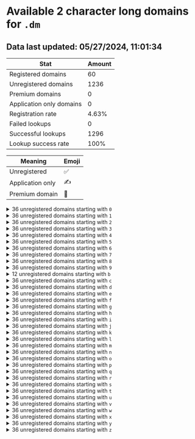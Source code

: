 # Available 2 character long domains for `.dm`

## Data last updated: 05/27/2024, 11:01:34

|Stat|Amount|
|--|--|
|Registered domains|60|
|Unregistered domains|1236|
|Premium domains|0|
|Application only domains|0|
|Registration rate|4.63%|
|Failed lookups|0|
|Successful lookups|1296|
|Lookup success rate|100%|


|Meaning|Emoji|
|--|--|
|Unregistered|:white_check_mark:|
|Application only|:writing_hand:|
|Premium domain|:gem:|

<details>
<summary>36 unregistered domains starting with <bold><code>0</code></bold></summary>

|Type|Domain|
|--|--|
|:white_check_mark:|`00.dm`|
|:white_check_mark:|`01.dm`|
|:white_check_mark:|`02.dm`|
|:white_check_mark:|`03.dm`|
|:white_check_mark:|`04.dm`|
|:white_check_mark:|`05.dm`|
|:white_check_mark:|`06.dm`|
|:white_check_mark:|`07.dm`|
|:white_check_mark:|`08.dm`|
|:white_check_mark:|`09.dm`|
|:white_check_mark:|`0a.dm`|
|:white_check_mark:|`0b.dm`|
|:white_check_mark:|`0c.dm`|
|:white_check_mark:|`0d.dm`|
|:white_check_mark:|`0e.dm`|
|:white_check_mark:|`0f.dm`|
|:white_check_mark:|`0g.dm`|
|:white_check_mark:|`0h.dm`|
|:white_check_mark:|`0i.dm`|
|:white_check_mark:|`0j.dm`|
|:white_check_mark:|`0k.dm`|
|:white_check_mark:|`0l.dm`|
|:white_check_mark:|`0m.dm`|
|:white_check_mark:|`0n.dm`|
|:white_check_mark:|`0o.dm`|
|:white_check_mark:|`0p.dm`|
|:white_check_mark:|`0q.dm`|
|:white_check_mark:|`0r.dm`|
|:white_check_mark:|`0s.dm`|
|:white_check_mark:|`0t.dm`|
|:white_check_mark:|`0u.dm`|
|:white_check_mark:|`0v.dm`|
|:white_check_mark:|`0w.dm`|
|:white_check_mark:|`0x.dm`|
|:white_check_mark:|`0y.dm`|
|:white_check_mark:|`0z.dm`|
</details>
<details>
<summary>36 unregistered domains starting with <bold><code>1</code></bold></summary>

|Type|Domain|
|--|--|
|:white_check_mark:|`10.dm`|
|:white_check_mark:|`11.dm`|
|:white_check_mark:|`12.dm`|
|:white_check_mark:|`13.dm`|
|:white_check_mark:|`14.dm`|
|:white_check_mark:|`15.dm`|
|:white_check_mark:|`16.dm`|
|:white_check_mark:|`17.dm`|
|:white_check_mark:|`18.dm`|
|:white_check_mark:|`19.dm`|
|:white_check_mark:|`1a.dm`|
|:white_check_mark:|`1b.dm`|
|:white_check_mark:|`1c.dm`|
|:white_check_mark:|`1d.dm`|
|:white_check_mark:|`1e.dm`|
|:white_check_mark:|`1f.dm`|
|:white_check_mark:|`1g.dm`|
|:white_check_mark:|`1h.dm`|
|:white_check_mark:|`1i.dm`|
|:white_check_mark:|`1j.dm`|
|:white_check_mark:|`1k.dm`|
|:white_check_mark:|`1l.dm`|
|:white_check_mark:|`1m.dm`|
|:white_check_mark:|`1n.dm`|
|:white_check_mark:|`1o.dm`|
|:white_check_mark:|`1p.dm`|
|:white_check_mark:|`1q.dm`|
|:white_check_mark:|`1r.dm`|
|:white_check_mark:|`1s.dm`|
|:white_check_mark:|`1t.dm`|
|:white_check_mark:|`1u.dm`|
|:white_check_mark:|`1v.dm`|
|:white_check_mark:|`1w.dm`|
|:white_check_mark:|`1x.dm`|
|:white_check_mark:|`1y.dm`|
|:white_check_mark:|`1z.dm`|
</details>
<details>
<summary>36 unregistered domains starting with <bold><code>2</code></bold></summary>

|Type|Domain|
|--|--|
|:white_check_mark:|`20.dm`|
|:white_check_mark:|`21.dm`|
|:white_check_mark:|`22.dm`|
|:white_check_mark:|`23.dm`|
|:white_check_mark:|`24.dm`|
|:white_check_mark:|`25.dm`|
|:white_check_mark:|`26.dm`|
|:white_check_mark:|`27.dm`|
|:white_check_mark:|`28.dm`|
|:white_check_mark:|`29.dm`|
|:white_check_mark:|`2a.dm`|
|:white_check_mark:|`2b.dm`|
|:white_check_mark:|`2c.dm`|
|:white_check_mark:|`2d.dm`|
|:white_check_mark:|`2e.dm`|
|:white_check_mark:|`2f.dm`|
|:white_check_mark:|`2g.dm`|
|:white_check_mark:|`2h.dm`|
|:white_check_mark:|`2i.dm`|
|:white_check_mark:|`2j.dm`|
|:white_check_mark:|`2k.dm`|
|:white_check_mark:|`2l.dm`|
|:white_check_mark:|`2m.dm`|
|:white_check_mark:|`2n.dm`|
|:white_check_mark:|`2o.dm`|
|:white_check_mark:|`2p.dm`|
|:white_check_mark:|`2q.dm`|
|:white_check_mark:|`2r.dm`|
|:white_check_mark:|`2s.dm`|
|:white_check_mark:|`2t.dm`|
|:white_check_mark:|`2u.dm`|
|:white_check_mark:|`2v.dm`|
|:white_check_mark:|`2w.dm`|
|:white_check_mark:|`2x.dm`|
|:white_check_mark:|`2y.dm`|
|:white_check_mark:|`2z.dm`|
</details>
<details>
<summary>36 unregistered domains starting with <bold><code>3</code></bold></summary>

|Type|Domain|
|--|--|
|:white_check_mark:|`30.dm`|
|:white_check_mark:|`31.dm`|
|:white_check_mark:|`32.dm`|
|:white_check_mark:|`33.dm`|
|:white_check_mark:|`34.dm`|
|:white_check_mark:|`35.dm`|
|:white_check_mark:|`36.dm`|
|:white_check_mark:|`37.dm`|
|:white_check_mark:|`38.dm`|
|:white_check_mark:|`39.dm`|
|:white_check_mark:|`3a.dm`|
|:white_check_mark:|`3b.dm`|
|:white_check_mark:|`3c.dm`|
|:white_check_mark:|`3d.dm`|
|:white_check_mark:|`3e.dm`|
|:white_check_mark:|`3f.dm`|
|:white_check_mark:|`3g.dm`|
|:white_check_mark:|`3h.dm`|
|:white_check_mark:|`3i.dm`|
|:white_check_mark:|`3j.dm`|
|:white_check_mark:|`3k.dm`|
|:white_check_mark:|`3l.dm`|
|:white_check_mark:|`3m.dm`|
|:white_check_mark:|`3n.dm`|
|:white_check_mark:|`3o.dm`|
|:white_check_mark:|`3p.dm`|
|:white_check_mark:|`3q.dm`|
|:white_check_mark:|`3r.dm`|
|:white_check_mark:|`3s.dm`|
|:white_check_mark:|`3t.dm`|
|:white_check_mark:|`3u.dm`|
|:white_check_mark:|`3v.dm`|
|:white_check_mark:|`3w.dm`|
|:white_check_mark:|`3x.dm`|
|:white_check_mark:|`3y.dm`|
|:white_check_mark:|`3z.dm`|
</details>
<details>
<summary>36 unregistered domains starting with <bold><code>4</code></bold></summary>

|Type|Domain|
|--|--|
|:white_check_mark:|`40.dm`|
|:white_check_mark:|`41.dm`|
|:white_check_mark:|`42.dm`|
|:white_check_mark:|`43.dm`|
|:white_check_mark:|`44.dm`|
|:white_check_mark:|`45.dm`|
|:white_check_mark:|`46.dm`|
|:white_check_mark:|`47.dm`|
|:white_check_mark:|`48.dm`|
|:white_check_mark:|`49.dm`|
|:white_check_mark:|`4a.dm`|
|:white_check_mark:|`4b.dm`|
|:white_check_mark:|`4c.dm`|
|:white_check_mark:|`4d.dm`|
|:white_check_mark:|`4e.dm`|
|:white_check_mark:|`4f.dm`|
|:white_check_mark:|`4g.dm`|
|:white_check_mark:|`4h.dm`|
|:white_check_mark:|`4i.dm`|
|:white_check_mark:|`4j.dm`|
|:white_check_mark:|`4k.dm`|
|:white_check_mark:|`4l.dm`|
|:white_check_mark:|`4m.dm`|
|:white_check_mark:|`4n.dm`|
|:white_check_mark:|`4o.dm`|
|:white_check_mark:|`4p.dm`|
|:white_check_mark:|`4q.dm`|
|:white_check_mark:|`4r.dm`|
|:white_check_mark:|`4s.dm`|
|:white_check_mark:|`4t.dm`|
|:white_check_mark:|`4u.dm`|
|:white_check_mark:|`4v.dm`|
|:white_check_mark:|`4w.dm`|
|:white_check_mark:|`4x.dm`|
|:white_check_mark:|`4y.dm`|
|:white_check_mark:|`4z.dm`|
</details>
<details>
<summary>36 unregistered domains starting with <bold><code>5</code></bold></summary>

|Type|Domain|
|--|--|
|:white_check_mark:|`50.dm`|
|:white_check_mark:|`51.dm`|
|:white_check_mark:|`52.dm`|
|:white_check_mark:|`53.dm`|
|:white_check_mark:|`54.dm`|
|:white_check_mark:|`55.dm`|
|:white_check_mark:|`56.dm`|
|:white_check_mark:|`57.dm`|
|:white_check_mark:|`58.dm`|
|:white_check_mark:|`59.dm`|
|:white_check_mark:|`5a.dm`|
|:white_check_mark:|`5b.dm`|
|:white_check_mark:|`5c.dm`|
|:white_check_mark:|`5d.dm`|
|:white_check_mark:|`5e.dm`|
|:white_check_mark:|`5f.dm`|
|:white_check_mark:|`5g.dm`|
|:white_check_mark:|`5h.dm`|
|:white_check_mark:|`5i.dm`|
|:white_check_mark:|`5j.dm`|
|:white_check_mark:|`5k.dm`|
|:white_check_mark:|`5l.dm`|
|:white_check_mark:|`5m.dm`|
|:white_check_mark:|`5n.dm`|
|:white_check_mark:|`5o.dm`|
|:white_check_mark:|`5p.dm`|
|:white_check_mark:|`5q.dm`|
|:white_check_mark:|`5r.dm`|
|:white_check_mark:|`5s.dm`|
|:white_check_mark:|`5t.dm`|
|:white_check_mark:|`5u.dm`|
|:white_check_mark:|`5v.dm`|
|:white_check_mark:|`5w.dm`|
|:white_check_mark:|`5x.dm`|
|:white_check_mark:|`5y.dm`|
|:white_check_mark:|`5z.dm`|
</details>
<details>
<summary>36 unregistered domains starting with <bold><code>6</code></bold></summary>

|Type|Domain|
|--|--|
|:white_check_mark:|`60.dm`|
|:white_check_mark:|`61.dm`|
|:white_check_mark:|`62.dm`|
|:white_check_mark:|`63.dm`|
|:white_check_mark:|`64.dm`|
|:white_check_mark:|`65.dm`|
|:white_check_mark:|`66.dm`|
|:white_check_mark:|`67.dm`|
|:white_check_mark:|`68.dm`|
|:white_check_mark:|`69.dm`|
|:white_check_mark:|`6a.dm`|
|:white_check_mark:|`6b.dm`|
|:white_check_mark:|`6c.dm`|
|:white_check_mark:|`6d.dm`|
|:white_check_mark:|`6e.dm`|
|:white_check_mark:|`6f.dm`|
|:white_check_mark:|`6g.dm`|
|:white_check_mark:|`6h.dm`|
|:white_check_mark:|`6i.dm`|
|:white_check_mark:|`6j.dm`|
|:white_check_mark:|`6k.dm`|
|:white_check_mark:|`6l.dm`|
|:white_check_mark:|`6m.dm`|
|:white_check_mark:|`6n.dm`|
|:white_check_mark:|`6o.dm`|
|:white_check_mark:|`6p.dm`|
|:white_check_mark:|`6q.dm`|
|:white_check_mark:|`6r.dm`|
|:white_check_mark:|`6s.dm`|
|:white_check_mark:|`6t.dm`|
|:white_check_mark:|`6u.dm`|
|:white_check_mark:|`6v.dm`|
|:white_check_mark:|`6w.dm`|
|:white_check_mark:|`6x.dm`|
|:white_check_mark:|`6y.dm`|
|:white_check_mark:|`6z.dm`|
</details>
<details>
<summary>36 unregistered domains starting with <bold><code>7</code></bold></summary>

|Type|Domain|
|--|--|
|:white_check_mark:|`70.dm`|
|:white_check_mark:|`71.dm`|
|:white_check_mark:|`72.dm`|
|:white_check_mark:|`73.dm`|
|:white_check_mark:|`74.dm`|
|:white_check_mark:|`75.dm`|
|:white_check_mark:|`76.dm`|
|:white_check_mark:|`77.dm`|
|:white_check_mark:|`78.dm`|
|:white_check_mark:|`79.dm`|
|:white_check_mark:|`7a.dm`|
|:white_check_mark:|`7b.dm`|
|:white_check_mark:|`7c.dm`|
|:white_check_mark:|`7d.dm`|
|:white_check_mark:|`7e.dm`|
|:white_check_mark:|`7f.dm`|
|:white_check_mark:|`7g.dm`|
|:white_check_mark:|`7h.dm`|
|:white_check_mark:|`7i.dm`|
|:white_check_mark:|`7j.dm`|
|:white_check_mark:|`7k.dm`|
|:white_check_mark:|`7l.dm`|
|:white_check_mark:|`7m.dm`|
|:white_check_mark:|`7n.dm`|
|:white_check_mark:|`7o.dm`|
|:white_check_mark:|`7p.dm`|
|:white_check_mark:|`7q.dm`|
|:white_check_mark:|`7r.dm`|
|:white_check_mark:|`7s.dm`|
|:white_check_mark:|`7t.dm`|
|:white_check_mark:|`7u.dm`|
|:white_check_mark:|`7v.dm`|
|:white_check_mark:|`7w.dm`|
|:white_check_mark:|`7x.dm`|
|:white_check_mark:|`7y.dm`|
|:white_check_mark:|`7z.dm`|
</details>
<details>
<summary>36 unregistered domains starting with <bold><code>8</code></bold></summary>

|Type|Domain|
|--|--|
|:white_check_mark:|`80.dm`|
|:white_check_mark:|`81.dm`|
|:white_check_mark:|`82.dm`|
|:white_check_mark:|`83.dm`|
|:white_check_mark:|`84.dm`|
|:white_check_mark:|`85.dm`|
|:white_check_mark:|`86.dm`|
|:white_check_mark:|`87.dm`|
|:white_check_mark:|`88.dm`|
|:white_check_mark:|`89.dm`|
|:white_check_mark:|`8a.dm`|
|:white_check_mark:|`8b.dm`|
|:white_check_mark:|`8c.dm`|
|:white_check_mark:|`8d.dm`|
|:white_check_mark:|`8e.dm`|
|:white_check_mark:|`8f.dm`|
|:white_check_mark:|`8g.dm`|
|:white_check_mark:|`8h.dm`|
|:white_check_mark:|`8i.dm`|
|:white_check_mark:|`8j.dm`|
|:white_check_mark:|`8k.dm`|
|:white_check_mark:|`8l.dm`|
|:white_check_mark:|`8m.dm`|
|:white_check_mark:|`8n.dm`|
|:white_check_mark:|`8o.dm`|
|:white_check_mark:|`8p.dm`|
|:white_check_mark:|`8q.dm`|
|:white_check_mark:|`8r.dm`|
|:white_check_mark:|`8s.dm`|
|:white_check_mark:|`8t.dm`|
|:white_check_mark:|`8u.dm`|
|:white_check_mark:|`8v.dm`|
|:white_check_mark:|`8w.dm`|
|:white_check_mark:|`8x.dm`|
|:white_check_mark:|`8y.dm`|
|:white_check_mark:|`8z.dm`|
</details>
<details>
<summary>36 unregistered domains starting with <bold><code>9</code></bold></summary>

|Type|Domain|
|--|--|
|:white_check_mark:|`90.dm`|
|:white_check_mark:|`91.dm`|
|:white_check_mark:|`92.dm`|
|:white_check_mark:|`93.dm`|
|:white_check_mark:|`94.dm`|
|:white_check_mark:|`95.dm`|
|:white_check_mark:|`96.dm`|
|:white_check_mark:|`97.dm`|
|:white_check_mark:|`98.dm`|
|:white_check_mark:|`99.dm`|
|:white_check_mark:|`9a.dm`|
|:white_check_mark:|`9b.dm`|
|:white_check_mark:|`9c.dm`|
|:white_check_mark:|`9d.dm`|
|:white_check_mark:|`9e.dm`|
|:white_check_mark:|`9f.dm`|
|:white_check_mark:|`9g.dm`|
|:white_check_mark:|`9h.dm`|
|:white_check_mark:|`9i.dm`|
|:white_check_mark:|`9j.dm`|
|:white_check_mark:|`9k.dm`|
|:white_check_mark:|`9l.dm`|
|:white_check_mark:|`9m.dm`|
|:white_check_mark:|`9n.dm`|
|:white_check_mark:|`9o.dm`|
|:white_check_mark:|`9p.dm`|
|:white_check_mark:|`9q.dm`|
|:white_check_mark:|`9r.dm`|
|:white_check_mark:|`9s.dm`|
|:white_check_mark:|`9t.dm`|
|:white_check_mark:|`9u.dm`|
|:white_check_mark:|`9v.dm`|
|:white_check_mark:|`9w.dm`|
|:white_check_mark:|`9x.dm`|
|:white_check_mark:|`9y.dm`|
|:white_check_mark:|`9z.dm`|
</details>
<details>
<summary>12 unregistered domains starting with <bold><code>b</code></bold></summary>

|Type|Domain|
|--|--|
|:white_check_mark:|`b0.dm`|
|:white_check_mark:|`b1.dm`|
|:white_check_mark:|`b2.dm`|
|:white_check_mark:|`b3.dm`|
|:white_check_mark:|`b4.dm`|
|:white_check_mark:|`b5.dm`|
|:white_check_mark:|`b6.dm`|
|:white_check_mark:|`b7.dm`|
|:white_check_mark:|`b8.dm`|
|:white_check_mark:|`b9.dm`|
|:white_check_mark:|`by.dm`|
|:white_check_mark:|`bz.dm`|
</details>
<details>
<summary>36 unregistered domains starting with <bold><code>c</code></bold></summary>

|Type|Domain|
|--|--|
|:white_check_mark:|`c0.dm`|
|:white_check_mark:|`c1.dm`|
|:white_check_mark:|`c2.dm`|
|:white_check_mark:|`c3.dm`|
|:white_check_mark:|`c4.dm`|
|:white_check_mark:|`c5.dm`|
|:white_check_mark:|`c6.dm`|
|:white_check_mark:|`c7.dm`|
|:white_check_mark:|`c8.dm`|
|:white_check_mark:|`c9.dm`|
|:white_check_mark:|`ca.dm`|
|:white_check_mark:|`cb.dm`|
|:white_check_mark:|`cc.dm`|
|:white_check_mark:|`cd.dm`|
|:white_check_mark:|`ce.dm`|
|:white_check_mark:|`cf.dm`|
|:white_check_mark:|`cg.dm`|
|:white_check_mark:|`ch.dm`|
|:white_check_mark:|`ci.dm`|
|:white_check_mark:|`cj.dm`|
|:white_check_mark:|`ck.dm`|
|:white_check_mark:|`cl.dm`|
|:white_check_mark:|`cm.dm`|
|:white_check_mark:|`cn.dm`|
|:white_check_mark:|`co.dm`|
|:white_check_mark:|`cp.dm`|
|:white_check_mark:|`cq.dm`|
|:white_check_mark:|`cr.dm`|
|:white_check_mark:|`cs.dm`|
|:white_check_mark:|`ct.dm`|
|:white_check_mark:|`cu.dm`|
|:white_check_mark:|`cv.dm`|
|:white_check_mark:|`cw.dm`|
|:white_check_mark:|`cx.dm`|
|:white_check_mark:|`cy.dm`|
|:white_check_mark:|`cz.dm`|
</details>
<details>
<summary>36 unregistered domains starting with <bold><code>d</code></bold></summary>

|Type|Domain|
|--|--|
|:white_check_mark:|`d0.dm`|
|:white_check_mark:|`d1.dm`|
|:white_check_mark:|`d2.dm`|
|:white_check_mark:|`d3.dm`|
|:white_check_mark:|`d4.dm`|
|:white_check_mark:|`d5.dm`|
|:white_check_mark:|`d6.dm`|
|:white_check_mark:|`d7.dm`|
|:white_check_mark:|`d8.dm`|
|:white_check_mark:|`d9.dm`|
|:white_check_mark:|`da.dm`|
|:white_check_mark:|`db.dm`|
|:white_check_mark:|`dc.dm`|
|:white_check_mark:|`dd.dm`|
|:white_check_mark:|`de.dm`|
|:white_check_mark:|`df.dm`|
|:white_check_mark:|`dg.dm`|
|:white_check_mark:|`dh.dm`|
|:white_check_mark:|`di.dm`|
|:white_check_mark:|`dj.dm`|
|:white_check_mark:|`dk.dm`|
|:white_check_mark:|`dl.dm`|
|:white_check_mark:|`dm.dm`|
|:white_check_mark:|`dn.dm`|
|:white_check_mark:|`do.dm`|
|:white_check_mark:|`dp.dm`|
|:white_check_mark:|`dq.dm`|
|:white_check_mark:|`dr.dm`|
|:white_check_mark:|`ds.dm`|
|:white_check_mark:|`dt.dm`|
|:white_check_mark:|`du.dm`|
|:white_check_mark:|`dv.dm`|
|:white_check_mark:|`dw.dm`|
|:white_check_mark:|`dx.dm`|
|:white_check_mark:|`dy.dm`|
|:white_check_mark:|`dz.dm`|
</details>
<details>
<summary>36 unregistered domains starting with <bold><code>e</code></bold></summary>

|Type|Domain|
|--|--|
|:white_check_mark:|`e0.dm`|
|:white_check_mark:|`e1.dm`|
|:white_check_mark:|`e2.dm`|
|:white_check_mark:|`e3.dm`|
|:white_check_mark:|`e4.dm`|
|:white_check_mark:|`e5.dm`|
|:white_check_mark:|`e6.dm`|
|:white_check_mark:|`e7.dm`|
|:white_check_mark:|`e8.dm`|
|:white_check_mark:|`e9.dm`|
|:white_check_mark:|`ea.dm`|
|:white_check_mark:|`eb.dm`|
|:white_check_mark:|`ec.dm`|
|:white_check_mark:|`ed.dm`|
|:white_check_mark:|`ee.dm`|
|:white_check_mark:|`ef.dm`|
|:white_check_mark:|`eg.dm`|
|:white_check_mark:|`eh.dm`|
|:white_check_mark:|`ei.dm`|
|:white_check_mark:|`ej.dm`|
|:white_check_mark:|`ek.dm`|
|:white_check_mark:|`el.dm`|
|:white_check_mark:|`em.dm`|
|:white_check_mark:|`en.dm`|
|:white_check_mark:|`eo.dm`|
|:white_check_mark:|`ep.dm`|
|:white_check_mark:|`eq.dm`|
|:white_check_mark:|`er.dm`|
|:white_check_mark:|`es.dm`|
|:white_check_mark:|`et.dm`|
|:white_check_mark:|`eu.dm`|
|:white_check_mark:|`ev.dm`|
|:white_check_mark:|`ew.dm`|
|:white_check_mark:|`ex.dm`|
|:white_check_mark:|`ey.dm`|
|:white_check_mark:|`ez.dm`|
</details>
<details>
<summary>36 unregistered domains starting with <bold><code>f</code></bold></summary>

|Type|Domain|
|--|--|
|:white_check_mark:|`f0.dm`|
|:white_check_mark:|`f1.dm`|
|:white_check_mark:|`f2.dm`|
|:white_check_mark:|`f3.dm`|
|:white_check_mark:|`f4.dm`|
|:white_check_mark:|`f5.dm`|
|:white_check_mark:|`f6.dm`|
|:white_check_mark:|`f7.dm`|
|:white_check_mark:|`f8.dm`|
|:white_check_mark:|`f9.dm`|
|:white_check_mark:|`fa.dm`|
|:white_check_mark:|`fb.dm`|
|:white_check_mark:|`fc.dm`|
|:white_check_mark:|`fd.dm`|
|:white_check_mark:|`fe.dm`|
|:white_check_mark:|`ff.dm`|
|:white_check_mark:|`fg.dm`|
|:white_check_mark:|`fh.dm`|
|:white_check_mark:|`fi.dm`|
|:white_check_mark:|`fj.dm`|
|:white_check_mark:|`fk.dm`|
|:white_check_mark:|`fl.dm`|
|:white_check_mark:|`fm.dm`|
|:white_check_mark:|`fn.dm`|
|:white_check_mark:|`fo.dm`|
|:white_check_mark:|`fp.dm`|
|:white_check_mark:|`fq.dm`|
|:white_check_mark:|`fr.dm`|
|:white_check_mark:|`fs.dm`|
|:white_check_mark:|`ft.dm`|
|:white_check_mark:|`fu.dm`|
|:white_check_mark:|`fv.dm`|
|:white_check_mark:|`fw.dm`|
|:white_check_mark:|`fx.dm`|
|:white_check_mark:|`fy.dm`|
|:white_check_mark:|`fz.dm`|
</details>
<details>
<summary>36 unregistered domains starting with <bold><code>g</code></bold></summary>

|Type|Domain|
|--|--|
|:white_check_mark:|`g0.dm`|
|:white_check_mark:|`g1.dm`|
|:white_check_mark:|`g2.dm`|
|:white_check_mark:|`g3.dm`|
|:white_check_mark:|`g4.dm`|
|:white_check_mark:|`g5.dm`|
|:white_check_mark:|`g6.dm`|
|:white_check_mark:|`g7.dm`|
|:white_check_mark:|`g8.dm`|
|:white_check_mark:|`g9.dm`|
|:white_check_mark:|`ga.dm`|
|:white_check_mark:|`gb.dm`|
|:white_check_mark:|`gc.dm`|
|:white_check_mark:|`gd.dm`|
|:white_check_mark:|`ge.dm`|
|:white_check_mark:|`gf.dm`|
|:white_check_mark:|`gg.dm`|
|:white_check_mark:|`gh.dm`|
|:white_check_mark:|`gi.dm`|
|:white_check_mark:|`gj.dm`|
|:white_check_mark:|`gk.dm`|
|:white_check_mark:|`gl.dm`|
|:white_check_mark:|`gm.dm`|
|:white_check_mark:|`gn.dm`|
|:white_check_mark:|`go.dm`|
|:white_check_mark:|`gp.dm`|
|:white_check_mark:|`gq.dm`|
|:white_check_mark:|`gr.dm`|
|:white_check_mark:|`gs.dm`|
|:white_check_mark:|`gt.dm`|
|:white_check_mark:|`gu.dm`|
|:white_check_mark:|`gv.dm`|
|:white_check_mark:|`gw.dm`|
|:white_check_mark:|`gx.dm`|
|:white_check_mark:|`gy.dm`|
|:white_check_mark:|`gz.dm`|
</details>
<details>
<summary>36 unregistered domains starting with <bold><code>h</code></bold></summary>

|Type|Domain|
|--|--|
|:white_check_mark:|`h0.dm`|
|:white_check_mark:|`h1.dm`|
|:white_check_mark:|`h2.dm`|
|:white_check_mark:|`h3.dm`|
|:white_check_mark:|`h4.dm`|
|:white_check_mark:|`h5.dm`|
|:white_check_mark:|`h6.dm`|
|:white_check_mark:|`h7.dm`|
|:white_check_mark:|`h8.dm`|
|:white_check_mark:|`h9.dm`|
|:white_check_mark:|`ha.dm`|
|:white_check_mark:|`hb.dm`|
|:white_check_mark:|`hc.dm`|
|:white_check_mark:|`hd.dm`|
|:white_check_mark:|`he.dm`|
|:white_check_mark:|`hf.dm`|
|:white_check_mark:|`hg.dm`|
|:white_check_mark:|`hh.dm`|
|:white_check_mark:|`hi.dm`|
|:white_check_mark:|`hj.dm`|
|:white_check_mark:|`hk.dm`|
|:white_check_mark:|`hl.dm`|
|:white_check_mark:|`hm.dm`|
|:white_check_mark:|`hn.dm`|
|:white_check_mark:|`ho.dm`|
|:white_check_mark:|`hp.dm`|
|:white_check_mark:|`hq.dm`|
|:white_check_mark:|`hr.dm`|
|:white_check_mark:|`hs.dm`|
|:white_check_mark:|`ht.dm`|
|:white_check_mark:|`hu.dm`|
|:white_check_mark:|`hv.dm`|
|:white_check_mark:|`hw.dm`|
|:white_check_mark:|`hx.dm`|
|:white_check_mark:|`hy.dm`|
|:white_check_mark:|`hz.dm`|
</details>
<details>
<summary>36 unregistered domains starting with <bold><code>i</code></bold></summary>

|Type|Domain|
|--|--|
|:white_check_mark:|`i0.dm`|
|:white_check_mark:|`i1.dm`|
|:white_check_mark:|`i2.dm`|
|:white_check_mark:|`i3.dm`|
|:white_check_mark:|`i4.dm`|
|:white_check_mark:|`i5.dm`|
|:white_check_mark:|`i6.dm`|
|:white_check_mark:|`i7.dm`|
|:white_check_mark:|`i8.dm`|
|:white_check_mark:|`i9.dm`|
|:white_check_mark:|`ia.dm`|
|:white_check_mark:|`ib.dm`|
|:white_check_mark:|`ic.dm`|
|:white_check_mark:|`id.dm`|
|:white_check_mark:|`ie.dm`|
|:white_check_mark:|`if.dm`|
|:white_check_mark:|`ig.dm`|
|:white_check_mark:|`ih.dm`|
|:white_check_mark:|`ii.dm`|
|:white_check_mark:|`ij.dm`|
|:white_check_mark:|`ik.dm`|
|:white_check_mark:|`il.dm`|
|:white_check_mark:|`im.dm`|
|:white_check_mark:|`in.dm`|
|:white_check_mark:|`io.dm`|
|:white_check_mark:|`ip.dm`|
|:white_check_mark:|`iq.dm`|
|:white_check_mark:|`ir.dm`|
|:white_check_mark:|`is.dm`|
|:white_check_mark:|`it.dm`|
|:white_check_mark:|`iu.dm`|
|:white_check_mark:|`iv.dm`|
|:white_check_mark:|`iw.dm`|
|:white_check_mark:|`ix.dm`|
|:white_check_mark:|`iy.dm`|
|:white_check_mark:|`iz.dm`|
</details>
<details>
<summary>36 unregistered domains starting with <bold><code>j</code></bold></summary>

|Type|Domain|
|--|--|
|:white_check_mark:|`j0.dm`|
|:white_check_mark:|`j1.dm`|
|:white_check_mark:|`j2.dm`|
|:white_check_mark:|`j3.dm`|
|:white_check_mark:|`j4.dm`|
|:white_check_mark:|`j5.dm`|
|:white_check_mark:|`j6.dm`|
|:white_check_mark:|`j7.dm`|
|:white_check_mark:|`j8.dm`|
|:white_check_mark:|`j9.dm`|
|:white_check_mark:|`ja.dm`|
|:white_check_mark:|`jb.dm`|
|:white_check_mark:|`jc.dm`|
|:white_check_mark:|`jd.dm`|
|:white_check_mark:|`je.dm`|
|:white_check_mark:|`jf.dm`|
|:white_check_mark:|`jg.dm`|
|:white_check_mark:|`jh.dm`|
|:white_check_mark:|`ji.dm`|
|:white_check_mark:|`jj.dm`|
|:white_check_mark:|`jk.dm`|
|:white_check_mark:|`jl.dm`|
|:white_check_mark:|`jm.dm`|
|:white_check_mark:|`jn.dm`|
|:white_check_mark:|`jo.dm`|
|:white_check_mark:|`jp.dm`|
|:white_check_mark:|`jq.dm`|
|:white_check_mark:|`jr.dm`|
|:white_check_mark:|`js.dm`|
|:white_check_mark:|`jt.dm`|
|:white_check_mark:|`ju.dm`|
|:white_check_mark:|`jv.dm`|
|:white_check_mark:|`jw.dm`|
|:white_check_mark:|`jx.dm`|
|:white_check_mark:|`jy.dm`|
|:white_check_mark:|`jz.dm`|
</details>
<details>
<summary>36 unregistered domains starting with <bold><code>k</code></bold></summary>

|Type|Domain|
|--|--|
|:white_check_mark:|`k0.dm`|
|:white_check_mark:|`k1.dm`|
|:white_check_mark:|`k2.dm`|
|:white_check_mark:|`k3.dm`|
|:white_check_mark:|`k4.dm`|
|:white_check_mark:|`k5.dm`|
|:white_check_mark:|`k6.dm`|
|:white_check_mark:|`k7.dm`|
|:white_check_mark:|`k8.dm`|
|:white_check_mark:|`k9.dm`|
|:white_check_mark:|`ka.dm`|
|:white_check_mark:|`kb.dm`|
|:white_check_mark:|`kc.dm`|
|:white_check_mark:|`kd.dm`|
|:white_check_mark:|`ke.dm`|
|:white_check_mark:|`kf.dm`|
|:white_check_mark:|`kg.dm`|
|:white_check_mark:|`kh.dm`|
|:white_check_mark:|`ki.dm`|
|:white_check_mark:|`kj.dm`|
|:white_check_mark:|`kk.dm`|
|:white_check_mark:|`kl.dm`|
|:white_check_mark:|`km.dm`|
|:white_check_mark:|`kn.dm`|
|:white_check_mark:|`ko.dm`|
|:white_check_mark:|`kp.dm`|
|:white_check_mark:|`kq.dm`|
|:white_check_mark:|`kr.dm`|
|:white_check_mark:|`ks.dm`|
|:white_check_mark:|`kt.dm`|
|:white_check_mark:|`ku.dm`|
|:white_check_mark:|`kv.dm`|
|:white_check_mark:|`kw.dm`|
|:white_check_mark:|`kx.dm`|
|:white_check_mark:|`ky.dm`|
|:white_check_mark:|`kz.dm`|
</details>
<details>
<summary>36 unregistered domains starting with <bold><code>l</code></bold></summary>

|Type|Domain|
|--|--|
|:white_check_mark:|`l0.dm`|
|:white_check_mark:|`l1.dm`|
|:white_check_mark:|`l2.dm`|
|:white_check_mark:|`l3.dm`|
|:white_check_mark:|`l4.dm`|
|:white_check_mark:|`l5.dm`|
|:white_check_mark:|`l6.dm`|
|:white_check_mark:|`l7.dm`|
|:white_check_mark:|`l8.dm`|
|:white_check_mark:|`l9.dm`|
|:white_check_mark:|`la.dm`|
|:white_check_mark:|`lb.dm`|
|:white_check_mark:|`lc.dm`|
|:white_check_mark:|`ld.dm`|
|:white_check_mark:|`le.dm`|
|:white_check_mark:|`lf.dm`|
|:white_check_mark:|`lg.dm`|
|:white_check_mark:|`lh.dm`|
|:white_check_mark:|`li.dm`|
|:white_check_mark:|`lj.dm`|
|:white_check_mark:|`lk.dm`|
|:white_check_mark:|`ll.dm`|
|:white_check_mark:|`lm.dm`|
|:white_check_mark:|`ln.dm`|
|:white_check_mark:|`lo.dm`|
|:white_check_mark:|`lp.dm`|
|:white_check_mark:|`lq.dm`|
|:white_check_mark:|`lr.dm`|
|:white_check_mark:|`ls.dm`|
|:white_check_mark:|`lt.dm`|
|:white_check_mark:|`lu.dm`|
|:white_check_mark:|`lv.dm`|
|:white_check_mark:|`lw.dm`|
|:white_check_mark:|`lx.dm`|
|:white_check_mark:|`ly.dm`|
|:white_check_mark:|`lz.dm`|
</details>
<details>
<summary>36 unregistered domains starting with <bold><code>m</code></bold></summary>

|Type|Domain|
|--|--|
|:white_check_mark:|`m0.dm`|
|:white_check_mark:|`m1.dm`|
|:white_check_mark:|`m2.dm`|
|:white_check_mark:|`m3.dm`|
|:white_check_mark:|`m4.dm`|
|:white_check_mark:|`m5.dm`|
|:white_check_mark:|`m6.dm`|
|:white_check_mark:|`m7.dm`|
|:white_check_mark:|`m8.dm`|
|:white_check_mark:|`m9.dm`|
|:white_check_mark:|`ma.dm`|
|:white_check_mark:|`mb.dm`|
|:white_check_mark:|`mc.dm`|
|:white_check_mark:|`md.dm`|
|:white_check_mark:|`me.dm`|
|:white_check_mark:|`mf.dm`|
|:white_check_mark:|`mg.dm`|
|:white_check_mark:|`mh.dm`|
|:white_check_mark:|`mi.dm`|
|:white_check_mark:|`mj.dm`|
|:white_check_mark:|`mk.dm`|
|:white_check_mark:|`ml.dm`|
|:white_check_mark:|`mm.dm`|
|:white_check_mark:|`mn.dm`|
|:white_check_mark:|`mo.dm`|
|:white_check_mark:|`mp.dm`|
|:white_check_mark:|`mq.dm`|
|:white_check_mark:|`mr.dm`|
|:white_check_mark:|`ms.dm`|
|:white_check_mark:|`mt.dm`|
|:white_check_mark:|`mu.dm`|
|:white_check_mark:|`mv.dm`|
|:white_check_mark:|`mw.dm`|
|:white_check_mark:|`mx.dm`|
|:white_check_mark:|`my.dm`|
|:white_check_mark:|`mz.dm`|
</details>
<details>
<summary>36 unregistered domains starting with <bold><code>n</code></bold></summary>

|Type|Domain|
|--|--|
|:white_check_mark:|`n0.dm`|
|:white_check_mark:|`n1.dm`|
|:white_check_mark:|`n2.dm`|
|:white_check_mark:|`n3.dm`|
|:white_check_mark:|`n4.dm`|
|:white_check_mark:|`n5.dm`|
|:white_check_mark:|`n6.dm`|
|:white_check_mark:|`n7.dm`|
|:white_check_mark:|`n8.dm`|
|:white_check_mark:|`n9.dm`|
|:white_check_mark:|`na.dm`|
|:white_check_mark:|`nb.dm`|
|:white_check_mark:|`nc.dm`|
|:white_check_mark:|`nd.dm`|
|:white_check_mark:|`ne.dm`|
|:white_check_mark:|`nf.dm`|
|:white_check_mark:|`ng.dm`|
|:white_check_mark:|`nh.dm`|
|:white_check_mark:|`ni.dm`|
|:white_check_mark:|`nj.dm`|
|:white_check_mark:|`nk.dm`|
|:white_check_mark:|`nl.dm`|
|:white_check_mark:|`nm.dm`|
|:white_check_mark:|`nn.dm`|
|:white_check_mark:|`no.dm`|
|:white_check_mark:|`np.dm`|
|:white_check_mark:|`nq.dm`|
|:white_check_mark:|`nr.dm`|
|:white_check_mark:|`ns.dm`|
|:white_check_mark:|`nt.dm`|
|:white_check_mark:|`nu.dm`|
|:white_check_mark:|`nv.dm`|
|:white_check_mark:|`nw.dm`|
|:white_check_mark:|`nx.dm`|
|:white_check_mark:|`ny.dm`|
|:white_check_mark:|`nz.dm`|
</details>
<details>
<summary>36 unregistered domains starting with <bold><code>o</code></bold></summary>

|Type|Domain|
|--|--|
|:white_check_mark:|`o0.dm`|
|:white_check_mark:|`o1.dm`|
|:white_check_mark:|`o2.dm`|
|:white_check_mark:|`o3.dm`|
|:white_check_mark:|`o4.dm`|
|:white_check_mark:|`o5.dm`|
|:white_check_mark:|`o6.dm`|
|:white_check_mark:|`o7.dm`|
|:white_check_mark:|`o8.dm`|
|:white_check_mark:|`o9.dm`|
|:white_check_mark:|`oa.dm`|
|:white_check_mark:|`ob.dm`|
|:white_check_mark:|`oc.dm`|
|:white_check_mark:|`od.dm`|
|:white_check_mark:|`oe.dm`|
|:white_check_mark:|`of.dm`|
|:white_check_mark:|`og.dm`|
|:white_check_mark:|`oh.dm`|
|:white_check_mark:|`oi.dm`|
|:white_check_mark:|`oj.dm`|
|:white_check_mark:|`ok.dm`|
|:white_check_mark:|`ol.dm`|
|:white_check_mark:|`om.dm`|
|:white_check_mark:|`on.dm`|
|:white_check_mark:|`oo.dm`|
|:white_check_mark:|`op.dm`|
|:white_check_mark:|`oq.dm`|
|:white_check_mark:|`or.dm`|
|:white_check_mark:|`os.dm`|
|:white_check_mark:|`ot.dm`|
|:white_check_mark:|`ou.dm`|
|:white_check_mark:|`ov.dm`|
|:white_check_mark:|`ow.dm`|
|:white_check_mark:|`ox.dm`|
|:white_check_mark:|`oy.dm`|
|:white_check_mark:|`oz.dm`|
</details>
<details>
<summary>36 unregistered domains starting with <bold><code>p</code></bold></summary>

|Type|Domain|
|--|--|
|:white_check_mark:|`p0.dm`|
|:white_check_mark:|`p1.dm`|
|:white_check_mark:|`p2.dm`|
|:white_check_mark:|`p3.dm`|
|:white_check_mark:|`p4.dm`|
|:white_check_mark:|`p5.dm`|
|:white_check_mark:|`p6.dm`|
|:white_check_mark:|`p7.dm`|
|:white_check_mark:|`p8.dm`|
|:white_check_mark:|`p9.dm`|
|:white_check_mark:|`pa.dm`|
|:white_check_mark:|`pb.dm`|
|:white_check_mark:|`pc.dm`|
|:white_check_mark:|`pd.dm`|
|:white_check_mark:|`pe.dm`|
|:white_check_mark:|`pf.dm`|
|:white_check_mark:|`pg.dm`|
|:white_check_mark:|`ph.dm`|
|:white_check_mark:|`pi.dm`|
|:white_check_mark:|`pj.dm`|
|:white_check_mark:|`pk.dm`|
|:white_check_mark:|`pl.dm`|
|:white_check_mark:|`pm.dm`|
|:white_check_mark:|`pn.dm`|
|:white_check_mark:|`po.dm`|
|:white_check_mark:|`pp.dm`|
|:white_check_mark:|`pq.dm`|
|:white_check_mark:|`pr.dm`|
|:white_check_mark:|`ps.dm`|
|:white_check_mark:|`pt.dm`|
|:white_check_mark:|`pu.dm`|
|:white_check_mark:|`pv.dm`|
|:white_check_mark:|`pw.dm`|
|:white_check_mark:|`px.dm`|
|:white_check_mark:|`py.dm`|
|:white_check_mark:|`pz.dm`|
</details>
<details>
<summary>36 unregistered domains starting with <bold><code>q</code></bold></summary>

|Type|Domain|
|--|--|
|:white_check_mark:|`q0.dm`|
|:white_check_mark:|`q1.dm`|
|:white_check_mark:|`q2.dm`|
|:white_check_mark:|`q3.dm`|
|:white_check_mark:|`q4.dm`|
|:white_check_mark:|`q5.dm`|
|:white_check_mark:|`q6.dm`|
|:white_check_mark:|`q7.dm`|
|:white_check_mark:|`q8.dm`|
|:white_check_mark:|`q9.dm`|
|:white_check_mark:|`qa.dm`|
|:white_check_mark:|`qb.dm`|
|:white_check_mark:|`qc.dm`|
|:white_check_mark:|`qd.dm`|
|:white_check_mark:|`qe.dm`|
|:white_check_mark:|`qf.dm`|
|:white_check_mark:|`qg.dm`|
|:white_check_mark:|`qh.dm`|
|:white_check_mark:|`qi.dm`|
|:white_check_mark:|`qj.dm`|
|:white_check_mark:|`qk.dm`|
|:white_check_mark:|`ql.dm`|
|:white_check_mark:|`qm.dm`|
|:white_check_mark:|`qn.dm`|
|:white_check_mark:|`qo.dm`|
|:white_check_mark:|`qp.dm`|
|:white_check_mark:|`qq.dm`|
|:white_check_mark:|`qr.dm`|
|:white_check_mark:|`qs.dm`|
|:white_check_mark:|`qt.dm`|
|:white_check_mark:|`qu.dm`|
|:white_check_mark:|`qv.dm`|
|:white_check_mark:|`qw.dm`|
|:white_check_mark:|`qx.dm`|
|:white_check_mark:|`qy.dm`|
|:white_check_mark:|`qz.dm`|
</details>
<details>
<summary>36 unregistered domains starting with <bold><code>r</code></bold></summary>

|Type|Domain|
|--|--|
|:white_check_mark:|`r0.dm`|
|:white_check_mark:|`r1.dm`|
|:white_check_mark:|`r2.dm`|
|:white_check_mark:|`r3.dm`|
|:white_check_mark:|`r4.dm`|
|:white_check_mark:|`r5.dm`|
|:white_check_mark:|`r6.dm`|
|:white_check_mark:|`r7.dm`|
|:white_check_mark:|`r8.dm`|
|:white_check_mark:|`r9.dm`|
|:white_check_mark:|`ra.dm`|
|:white_check_mark:|`rb.dm`|
|:white_check_mark:|`rc.dm`|
|:white_check_mark:|`rd.dm`|
|:white_check_mark:|`re.dm`|
|:white_check_mark:|`rf.dm`|
|:white_check_mark:|`rg.dm`|
|:white_check_mark:|`rh.dm`|
|:white_check_mark:|`ri.dm`|
|:white_check_mark:|`rj.dm`|
|:white_check_mark:|`rk.dm`|
|:white_check_mark:|`rl.dm`|
|:white_check_mark:|`rm.dm`|
|:white_check_mark:|`rn.dm`|
|:white_check_mark:|`ro.dm`|
|:white_check_mark:|`rp.dm`|
|:white_check_mark:|`rq.dm`|
|:white_check_mark:|`rr.dm`|
|:white_check_mark:|`rs.dm`|
|:white_check_mark:|`rt.dm`|
|:white_check_mark:|`ru.dm`|
|:white_check_mark:|`rv.dm`|
|:white_check_mark:|`rw.dm`|
|:white_check_mark:|`rx.dm`|
|:white_check_mark:|`ry.dm`|
|:white_check_mark:|`rz.dm`|
</details>
<details>
<summary>36 unregistered domains starting with <bold><code>s</code></bold></summary>

|Type|Domain|
|--|--|
|:white_check_mark:|`s0.dm`|
|:white_check_mark:|`s1.dm`|
|:white_check_mark:|`s2.dm`|
|:white_check_mark:|`s3.dm`|
|:white_check_mark:|`s4.dm`|
|:white_check_mark:|`s5.dm`|
|:white_check_mark:|`s6.dm`|
|:white_check_mark:|`s7.dm`|
|:white_check_mark:|`s8.dm`|
|:white_check_mark:|`s9.dm`|
|:white_check_mark:|`sa.dm`|
|:white_check_mark:|`sb.dm`|
|:white_check_mark:|`sc.dm`|
|:white_check_mark:|`sd.dm`|
|:white_check_mark:|`se.dm`|
|:white_check_mark:|`sf.dm`|
|:white_check_mark:|`sg.dm`|
|:white_check_mark:|`sh.dm`|
|:white_check_mark:|`si.dm`|
|:white_check_mark:|`sj.dm`|
|:white_check_mark:|`sk.dm`|
|:white_check_mark:|`sl.dm`|
|:white_check_mark:|`sm.dm`|
|:white_check_mark:|`sn.dm`|
|:white_check_mark:|`so.dm`|
|:white_check_mark:|`sp.dm`|
|:white_check_mark:|`sq.dm`|
|:white_check_mark:|`sr.dm`|
|:white_check_mark:|`ss.dm`|
|:white_check_mark:|`st.dm`|
|:white_check_mark:|`su.dm`|
|:white_check_mark:|`sv.dm`|
|:white_check_mark:|`sw.dm`|
|:white_check_mark:|`sx.dm`|
|:white_check_mark:|`sy.dm`|
|:white_check_mark:|`sz.dm`|
</details>
<details>
<summary>36 unregistered domains starting with <bold><code>t</code></bold></summary>

|Type|Domain|
|--|--|
|:white_check_mark:|`t0.dm`|
|:white_check_mark:|`t1.dm`|
|:white_check_mark:|`t2.dm`|
|:white_check_mark:|`t3.dm`|
|:white_check_mark:|`t4.dm`|
|:white_check_mark:|`t5.dm`|
|:white_check_mark:|`t6.dm`|
|:white_check_mark:|`t7.dm`|
|:white_check_mark:|`t8.dm`|
|:white_check_mark:|`t9.dm`|
|:white_check_mark:|`ta.dm`|
|:white_check_mark:|`tb.dm`|
|:white_check_mark:|`tc.dm`|
|:white_check_mark:|`td.dm`|
|:white_check_mark:|`te.dm`|
|:white_check_mark:|`tf.dm`|
|:white_check_mark:|`tg.dm`|
|:white_check_mark:|`th.dm`|
|:white_check_mark:|`ti.dm`|
|:white_check_mark:|`tj.dm`|
|:white_check_mark:|`tk.dm`|
|:white_check_mark:|`tl.dm`|
|:white_check_mark:|`tm.dm`|
|:white_check_mark:|`tn.dm`|
|:white_check_mark:|`to.dm`|
|:white_check_mark:|`tp.dm`|
|:white_check_mark:|`tq.dm`|
|:white_check_mark:|`tr.dm`|
|:white_check_mark:|`ts.dm`|
|:white_check_mark:|`tt.dm`|
|:white_check_mark:|`tu.dm`|
|:white_check_mark:|`tv.dm`|
|:white_check_mark:|`tw.dm`|
|:white_check_mark:|`tx.dm`|
|:white_check_mark:|`ty.dm`|
|:white_check_mark:|`tz.dm`|
</details>
<details>
<summary>36 unregistered domains starting with <bold><code>u</code></bold></summary>

|Type|Domain|
|--|--|
|:white_check_mark:|`u0.dm`|
|:white_check_mark:|`u1.dm`|
|:white_check_mark:|`u2.dm`|
|:white_check_mark:|`u3.dm`|
|:white_check_mark:|`u4.dm`|
|:white_check_mark:|`u5.dm`|
|:white_check_mark:|`u6.dm`|
|:white_check_mark:|`u7.dm`|
|:white_check_mark:|`u8.dm`|
|:white_check_mark:|`u9.dm`|
|:white_check_mark:|`ua.dm`|
|:white_check_mark:|`ub.dm`|
|:white_check_mark:|`uc.dm`|
|:white_check_mark:|`ud.dm`|
|:white_check_mark:|`ue.dm`|
|:white_check_mark:|`uf.dm`|
|:white_check_mark:|`ug.dm`|
|:white_check_mark:|`uh.dm`|
|:white_check_mark:|`ui.dm`|
|:white_check_mark:|`uj.dm`|
|:white_check_mark:|`uk.dm`|
|:white_check_mark:|`ul.dm`|
|:white_check_mark:|`um.dm`|
|:white_check_mark:|`un.dm`|
|:white_check_mark:|`uo.dm`|
|:white_check_mark:|`up.dm`|
|:white_check_mark:|`uq.dm`|
|:white_check_mark:|`ur.dm`|
|:white_check_mark:|`us.dm`|
|:white_check_mark:|`ut.dm`|
|:white_check_mark:|`uu.dm`|
|:white_check_mark:|`uv.dm`|
|:white_check_mark:|`uw.dm`|
|:white_check_mark:|`ux.dm`|
|:white_check_mark:|`uy.dm`|
|:white_check_mark:|`uz.dm`|
</details>
<details>
<summary>36 unregistered domains starting with <bold><code>v</code></bold></summary>

|Type|Domain|
|--|--|
|:white_check_mark:|`v0.dm`|
|:white_check_mark:|`v1.dm`|
|:white_check_mark:|`v2.dm`|
|:white_check_mark:|`v3.dm`|
|:white_check_mark:|`v4.dm`|
|:white_check_mark:|`v5.dm`|
|:white_check_mark:|`v6.dm`|
|:white_check_mark:|`v7.dm`|
|:white_check_mark:|`v8.dm`|
|:white_check_mark:|`v9.dm`|
|:white_check_mark:|`va.dm`|
|:white_check_mark:|`vb.dm`|
|:white_check_mark:|`vc.dm`|
|:white_check_mark:|`vd.dm`|
|:white_check_mark:|`ve.dm`|
|:white_check_mark:|`vf.dm`|
|:white_check_mark:|`vg.dm`|
|:white_check_mark:|`vh.dm`|
|:white_check_mark:|`vi.dm`|
|:white_check_mark:|`vj.dm`|
|:white_check_mark:|`vk.dm`|
|:white_check_mark:|`vl.dm`|
|:white_check_mark:|`vm.dm`|
|:white_check_mark:|`vn.dm`|
|:white_check_mark:|`vo.dm`|
|:white_check_mark:|`vp.dm`|
|:white_check_mark:|`vq.dm`|
|:white_check_mark:|`vr.dm`|
|:white_check_mark:|`vs.dm`|
|:white_check_mark:|`vt.dm`|
|:white_check_mark:|`vu.dm`|
|:white_check_mark:|`vv.dm`|
|:white_check_mark:|`vw.dm`|
|:white_check_mark:|`vx.dm`|
|:white_check_mark:|`vy.dm`|
|:white_check_mark:|`vz.dm`|
</details>
<details>
<summary>36 unregistered domains starting with <bold><code>w</code></bold></summary>

|Type|Domain|
|--|--|
|:white_check_mark:|`w0.dm`|
|:white_check_mark:|`w1.dm`|
|:white_check_mark:|`w2.dm`|
|:white_check_mark:|`w3.dm`|
|:white_check_mark:|`w4.dm`|
|:white_check_mark:|`w5.dm`|
|:white_check_mark:|`w6.dm`|
|:white_check_mark:|`w7.dm`|
|:white_check_mark:|`w8.dm`|
|:white_check_mark:|`w9.dm`|
|:white_check_mark:|`wa.dm`|
|:white_check_mark:|`wb.dm`|
|:white_check_mark:|`wc.dm`|
|:white_check_mark:|`wd.dm`|
|:white_check_mark:|`we.dm`|
|:white_check_mark:|`wf.dm`|
|:white_check_mark:|`wg.dm`|
|:white_check_mark:|`wh.dm`|
|:white_check_mark:|`wi.dm`|
|:white_check_mark:|`wj.dm`|
|:white_check_mark:|`wk.dm`|
|:white_check_mark:|`wl.dm`|
|:white_check_mark:|`wm.dm`|
|:white_check_mark:|`wn.dm`|
|:white_check_mark:|`wo.dm`|
|:white_check_mark:|`wp.dm`|
|:white_check_mark:|`wq.dm`|
|:white_check_mark:|`wr.dm`|
|:white_check_mark:|`ws.dm`|
|:white_check_mark:|`wt.dm`|
|:white_check_mark:|`wu.dm`|
|:white_check_mark:|`wv.dm`|
|:white_check_mark:|`ww.dm`|
|:white_check_mark:|`wx.dm`|
|:white_check_mark:|`wy.dm`|
|:white_check_mark:|`wz.dm`|
</details>
<details>
<summary>36 unregistered domains starting with <bold><code>x</code></bold></summary>

|Type|Domain|
|--|--|
|:white_check_mark:|`x0.dm`|
|:white_check_mark:|`x1.dm`|
|:white_check_mark:|`x2.dm`|
|:white_check_mark:|`x3.dm`|
|:white_check_mark:|`x4.dm`|
|:white_check_mark:|`x5.dm`|
|:white_check_mark:|`x6.dm`|
|:white_check_mark:|`x7.dm`|
|:white_check_mark:|`x8.dm`|
|:white_check_mark:|`x9.dm`|
|:white_check_mark:|`xa.dm`|
|:white_check_mark:|`xb.dm`|
|:white_check_mark:|`xc.dm`|
|:white_check_mark:|`xd.dm`|
|:white_check_mark:|`xe.dm`|
|:white_check_mark:|`xf.dm`|
|:white_check_mark:|`xg.dm`|
|:white_check_mark:|`xh.dm`|
|:white_check_mark:|`xi.dm`|
|:white_check_mark:|`xj.dm`|
|:white_check_mark:|`xk.dm`|
|:white_check_mark:|`xl.dm`|
|:white_check_mark:|`xm.dm`|
|:white_check_mark:|`xn.dm`|
|:white_check_mark:|`xo.dm`|
|:white_check_mark:|`xp.dm`|
|:white_check_mark:|`xq.dm`|
|:white_check_mark:|`xr.dm`|
|:white_check_mark:|`xs.dm`|
|:white_check_mark:|`xt.dm`|
|:white_check_mark:|`xu.dm`|
|:white_check_mark:|`xv.dm`|
|:white_check_mark:|`xw.dm`|
|:white_check_mark:|`xx.dm`|
|:white_check_mark:|`xy.dm`|
|:white_check_mark:|`xz.dm`|
</details>
<details>
<summary>36 unregistered domains starting with <bold><code>y</code></bold></summary>

|Type|Domain|
|--|--|
|:white_check_mark:|`y0.dm`|
|:white_check_mark:|`y1.dm`|
|:white_check_mark:|`y2.dm`|
|:white_check_mark:|`y3.dm`|
|:white_check_mark:|`y4.dm`|
|:white_check_mark:|`y5.dm`|
|:white_check_mark:|`y6.dm`|
|:white_check_mark:|`y7.dm`|
|:white_check_mark:|`y8.dm`|
|:white_check_mark:|`y9.dm`|
|:white_check_mark:|`ya.dm`|
|:white_check_mark:|`yb.dm`|
|:white_check_mark:|`yc.dm`|
|:white_check_mark:|`yd.dm`|
|:white_check_mark:|`ye.dm`|
|:white_check_mark:|`yf.dm`|
|:white_check_mark:|`yg.dm`|
|:white_check_mark:|`yh.dm`|
|:white_check_mark:|`yi.dm`|
|:white_check_mark:|`yj.dm`|
|:white_check_mark:|`yk.dm`|
|:white_check_mark:|`yl.dm`|
|:white_check_mark:|`ym.dm`|
|:white_check_mark:|`yn.dm`|
|:white_check_mark:|`yo.dm`|
|:white_check_mark:|`yp.dm`|
|:white_check_mark:|`yq.dm`|
|:white_check_mark:|`yr.dm`|
|:white_check_mark:|`ys.dm`|
|:white_check_mark:|`yt.dm`|
|:white_check_mark:|`yu.dm`|
|:white_check_mark:|`yv.dm`|
|:white_check_mark:|`yw.dm`|
|:white_check_mark:|`yx.dm`|
|:white_check_mark:|`yy.dm`|
|:white_check_mark:|`yz.dm`|
</details>
<details>
<summary>36 unregistered domains starting with <bold><code>z</code></bold></summary>

|Type|Domain|
|--|--|
|:white_check_mark:|`z0.dm`|
|:white_check_mark:|`z1.dm`|
|:white_check_mark:|`z2.dm`|
|:white_check_mark:|`z3.dm`|
|:white_check_mark:|`z4.dm`|
|:white_check_mark:|`z5.dm`|
|:white_check_mark:|`z6.dm`|
|:white_check_mark:|`z7.dm`|
|:white_check_mark:|`z8.dm`|
|:white_check_mark:|`z9.dm`|
|:white_check_mark:|`za.dm`|
|:white_check_mark:|`zb.dm`|
|:white_check_mark:|`zc.dm`|
|:white_check_mark:|`zd.dm`|
|:white_check_mark:|`ze.dm`|
|:white_check_mark:|`zf.dm`|
|:white_check_mark:|`zg.dm`|
|:white_check_mark:|`zh.dm`|
|:white_check_mark:|`zi.dm`|
|:white_check_mark:|`zj.dm`|
|:white_check_mark:|`zk.dm`|
|:white_check_mark:|`zl.dm`|
|:white_check_mark:|`zm.dm`|
|:white_check_mark:|`zn.dm`|
|:white_check_mark:|`zo.dm`|
|:white_check_mark:|`zp.dm`|
|:white_check_mark:|`zq.dm`|
|:white_check_mark:|`zr.dm`|
|:white_check_mark:|`zs.dm`|
|:white_check_mark:|`zt.dm`|
|:white_check_mark:|`zu.dm`|
|:white_check_mark:|`zv.dm`|
|:white_check_mark:|`zw.dm`|
|:white_check_mark:|`zx.dm`|
|:white_check_mark:|`zy.dm`|
|:white_check_mark:|`zz.dm`|
</details>